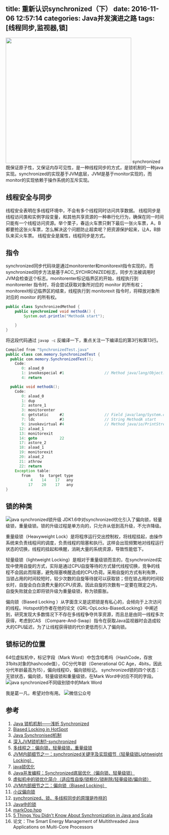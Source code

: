 title: 重新认识synchronized（下）
date: 2016-11-06 12:57:14
categories: Java并发演进之路
tags: [线程同步,监视器,锁]
---
<img src="/img/synchronized.png" width="400" class="img-topic" />
synchronized既保证原子性，又保证内存可见性，是一种线程同步的方式，是锁机制的一种java实现。synchronized的实现基于JVM底层，JVM是基于monitor实现的，而monitor的实现依赖于操作系统的互斥实现。
<!--more-->

## 线程安全与同步
线程安全表明在多线程环境中，不会有多个线程同时访问共享数据。
线程同步是线程访问类和实例字段变量，和其他共享资源的一种串行化行为，确保在同一时间只能有一个线程访问资源。举个栗子，春运火车票只剩下最后一张火车票，A，B都要抢这张火车票，怎么解决这个问题防止超卖呢？把资源保护起来，让A，B排队来买火车票。
线程安全是属性，线程同步是方式。

## 指令
synchronized同步代码块是通过monitorenter和monitorexit指令实现的，而synchronized同步方法是基于ACC\_SYCHRONIZED标志，同步方法被调用时JVM会检查这个标志。monitorenter标记临界区的开始，线程执行到 monitorenter 指令时，将会尝试获取对象所对应的 monitor 的所有权；monitorexit标记临界区的结束，线程执行到 monitorexit 指令时，将释放对象所对应的 monitor 的所有权。

```java
public class SynchronizedMethod {
    public synchronized void methodA() {
        System.out.println("MethodA start");

    }
}
```

将这段代码通过 `javap -c` 反编译一下，重点关注一下编译后的第3行和第13行。

```java
Compiled from "SynchronizedTest.java"
public class com.memory.SynchronizedTest {
  public com.memory.SynchronizedTest();
    Code:
       0: aload_0       
       1: invokespecial #1                  // Method java/lang/Object."<init>":()V
       4: return        

  public void methodA();
    Code:
       0: aload_0       
       1: dup           
       2: astore_1      
       3: monitorenter  
       4: getstatic     #2                  // Field java/lang/System.out:Ljava/io/PrintStream;
       7: ldc           #3                  // String MethodA start
       9: invokevirtual #4                  // Method java/io/PrintStream.println:(Ljava/lang/String;)V
      12: aload_1       
      13: monitorexit   
      14: goto          22
      17: astore_2      
      18: aload_1       
      19: monitorexit   
      20: aload_2       
      21: athrow        
      22: return        
    Exception table:
       from    to  target type
           4    14    17   any
          17    20    17   any
}
```

## 锁的种类
![java synchronized锁升级](/img/synchronized-lock-upgrade.png "java synchronized锁升级")
JDK1.6中对synchronized优化引入了偏向锁，轻量级锁，重量级锁。锁的升级过程是单方向的，只允许从低到高升级，不允许降级。

重量级锁（Heavyweight Lock）是将程序运行交出控制权，将线程挂起，由操作系统来负责线程间的调度，负责线程的阻塞和执行。这样会出现频繁地对线程运行状态的切换，线程的挂起和唤醒，消耗大量的系统资源，导致性能低下。

轻量级锁（lightweight Locking）是相对于重量级锁而言的，在synchronized实现中使用自旋的方式，实际是通过CPU自旋等待的方式替代线程切换，竞争的线程不会因此而阻塞，避免阻塞唤醒造成的CPU负荷。采用自旋的方式有利有弊，当锁占用的时间较短时，较少次数的自旋等待就可以获取锁；但在锁占用的时间较长时，自旋会白白浪费大量的CPU资源。因此自旋的次数有一定要在限定之内，自旋失败就会立即将锁升级为重量级锁，称为锁膨胀。

偏向锁（Biased Locking ）从字面含义是这把锁是有私心的，会倾向于上次访问的线程。Hotspot的作者在他的论文《QRL-OpLocks-BiasedLocking》中阐述到，研究发现大多数情况下不存在多线程争夺共享资源，而且总是由同一线程多次获得，考虑到CAS （Compare-And-Swap）指令在获取Java监视器时会造成较大的CPU延迟，为了让线程获得锁的代价更低而引入了偏向锁。

## 锁标记的位置
64位虚拟机中，标记字段（Mark Word）中包含哈希吗（HashCode，存放31bits对象的hashcode值），GC分代年龄（Generational GC Age，4bits，因此分代年龄最高为15），偏向线程ID，偏向锁标记。
synchronized锁的四个状态：无锁状态，偏向锁，轻量级锁和重量级锁，在Mark Word中对应不同的字段。
![java synchronized不同级别锁中的Mark Word](/img/synchronized-markword.png "java synchronized不同级别锁中的Mark Word")

我是葛一凡，希望对你有用。
![微信公众号](/img/qrcode.jpg "微信公众号")

## 参考
1. [Java 锁机机制——浅析 Synchronized](http://blog.csdn.net/wwh578867817/article/details/52004265)
2. [Biased Locking in HotSpot](https://blogs.oracle.com/dave/entry/biased_locking_in_hotspot)
3. [Java Synchronised机制](https://blog.dreamtobe.cn/2015/11/13/java_synchronized/)
4. [深入JVM锁机制1-synchronized](http://blog.csdn.net/chen77716/article/details/6618779)
5. [多线程之：偏向锁，轻量级锁，重量级锁](http://www.cnblogs.com/shangxiaofei/p/5569879.html)
6. [JVM内部细节之一：synchronized关键字及实现细节（轻量级锁Lightweight Locking）](http://www.cnblogs.com/javaminer/p/3889023.html)
7. [java锁优化](http://luojinping.com/2015/07/09/java%E9%94%81%E4%BC%98%E5%8C%96/)
8. [Java并发编程：Synchronized底层优化（偏向锁、轻量级锁）](http://www.cnblogs.com/paddix/p/5405678.html)
9. [虚拟机中的锁优化简介（适应性自旋/锁粗化/锁削除/轻量级锁/偏向锁）](http://icyfenix.iteye.com/blog/1018932)
10. [JVM内部细节之二：偏向锁（Biased Locking）](http://www.cnblogs.com/javaminer/p/3892288.html)
11. [小议偏向锁](http://xieyj.iteye.com/blog/322089)
12. [synchronized、锁、多线程同步的原理是咋样的](http://www.jianshu.com/p/5dbb07c8d5d5)
13. [Java中的锁](http://www.importnew.com/19472.html)
14. [markOop.hpp](http://hg.openjdk.java.net/jdk7/jdk7/hotspot/file/9b0ca45cd756/src/share/vm/oops/markOop.hpp)
15. [5 Things You Didn't Know About Synchronization in Java and Scala](http://blog.takipi.com/5-things-you-didnt-know-about-synchronization-in-java-and-scala/)
16. 论文：The Smart Energy Management of Multithreaded Java Applications on Multi-Core Processors


